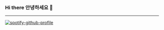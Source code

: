 ### Hi there 안녕하세요 👋



<hr />

[![spotify-github-profile](https://spotify-github-profile.vercel.app/api/view?uid=3kuviqltvjd0xu10zi6so4afj&cover_image=true&theme=novatorem&show_offline=false&background_color=121212&interchange=false&bar_color=53b14f&bar_color_cover=false)](https://github.com/kittinan/spotify-github-profile)


<!--
**Hyemi1213/Hyemi1213** is a ✨ _special_ ✨ repository because its `README.md` (this file) appears on your GitHub profile.
Here are some ideas to get you started:
- 🔭 I’m currently working on ...
- 🌱 I’m currently learning ...
- 👯 I’m looking to collaborate on ...
- 🤔 I’m looking for help with ...
- 💬 Ask me about ...
- 📫 How to reach me: ...
- 😄 Pronouns: ...
- ⚡ Fun fact: ...
-->

